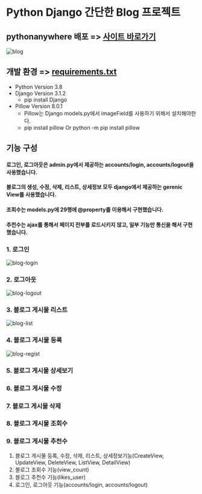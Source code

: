 # Python Django 간단한 Blog 프로젝트

## pythonanywhere 배포 => [사이트 바로가기](http://hjaedeok.pythonanywhere.com/)
![blog](https://user-images.githubusercontent.com/45028904/104085830-bb3eec80-5295-11eb-8744-76f9d81c59cd.PNG)


## 개발 환경 => [requirements.txt](https://github.com/jaedeokhan/Blog-Django/blob/main/requirements.txt)

* Python Version 3.8
* Django Version 3.1.2
   * pip install Django
* Pillow Version 8.0.1 
   * Pillow는 Django models.py에서 imageField를 사용하기 위해서 설치해야한다.
   * pip install pillow Or python -m pip install pillow
   
   

## 기능 구성
#### 로그인, 로그아웃은 admin.py에서 제공하는 accounts/login, accounts/logout을 사용했습니다.
#### 블로그의 생성, 수정, 삭제, 리스트, 상세정보 모두 django에서 제공하는 gerenic View를 사용했습니다. 
#### 조회수는 models.py에 29행에 @property를 이용해서 구현했습니다. 
#### 추천수는 ajax를 통해서 페이지 전부를 로드시키지 않고, 일부 기능만 통신을 해서 구현했습니다.

### 1. 로그인
![blog-login](https://user-images.githubusercontent.com/45028904/109371697-6741a300-78e9-11eb-8e39-c63a96f65ed3.gif)


### 2. 로그아웃
![blog-logout](https://user-images.githubusercontent.com/45028904/109371904-5b0a1580-78ea-11eb-9494-1bd61470c0c8.gif)

### 3. 블로그 게시물 리스트
![blog-list](https://user-images.githubusercontent.com/45028904/109372169-7c1f3600-78eb-11eb-99e5-1e9f2fbf2a34.gif)

### 4. 블로그 게시물 등록
![blog-regist](https://user-images.githubusercontent.com/45028904/109372264-fb146e80-78eb-11eb-9229-7652a16fdf4e.gif)

### 5. 블로그 게시물 상세보기


### 6. 블로그 게시물 수정

### 7. 블로그 게시물 삭제

### 8. 블로그 게시물 조회수 

### 9. 블로그 게시물 추천수

1. 블로그 게시물 등록, 수정, 삭제, 리스트, 상세정보기능(CreateView, UpdateView, DeleteView, ListView, DetailView)
2. 블로그 조회수 기능(view_count)
3. 블로그 추천수 기능(likes_user)
4. 로그인, 로그아웃 기능(accounts/login, accounts/logout)

